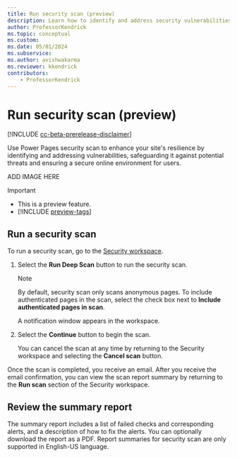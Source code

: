 ```yaml
---
title: Run security scan (preview)
description: Learn how to identify and address security vulnerabilities in Power Pages with security scan.
author: ProfessorKendrick
ms.topic: conceptual
ms.custom: 
ms.date: 05/01/2024
ms.subservice:
ms.author: avishwakarma
ms.reviewer: kkendrick
contributors:
    - ProfessorKendrick
---
```


# Run security scan (preview)

[!INCLUDE [cc-beta-prerelease-disclaimer](../includes/cc-beta-prerelease-disclaimer.md)]

Use Power Pages security scan to enhance your site's resilience by identifying and addressing vulnerabilities, safeguarding it against potential threats and ensuring a secure online environment for users.

ADD IMAGE HERE

> [!IMPORTANT]
> - This is a preview feature.
> - [!INCLUDE [preview-tags](../includes/cc-preview-features-definition.md)]

## Run a security scan

To run a security scan, go to the [Security workspace](../getting-started/use-security-workspace.md).

1. Select the **Run Deep Scan** button to run the security scan.  

    > [!NOTE]
    > By default, security scan only scans anonymous pages.  To include authenticated pages in the scan, select the check box next to **Include authenticated pages in scan**.
    >

    A notification window appears in the workspace.

1. Select the **Continue** button to begin the scan.

    You can cancel the scan at any time by returning to the Security workspace and selecting the **Cancel scan** button.

Once the scan is completed, you receive an email. After you receive the email confirmation, you can view the scan report summary by returning to the **Run scan** section of the Security workspace.

## Review the summary report 

The summary report includes a list of failed checks and corresponding alerts, and a description of how to fix the alerts. You can optionally download the report as a PDF. Report summaries for security scan are only supported in English-US language.

